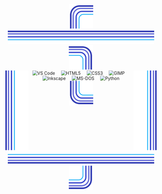 <div align="center">
  <div>
    <img src=".github/assets/corner-top-left.svg" width="80" height="80" alt=""><!--
 --><img src=".github/assets/edge-top.svg"           width="480" height="48" alt=""><!--
 --><img src=".github/assets/corner-top-right.svg"   width="80"  height="80" alt="">
  </div>
  <div>
    <img src=".github/assets/edge-left.svg"  align="left"  width="80" height="260" alt=""><img
    src=".github/assets/edge-right.svg" align="right" width="80" height="260" alt="">
   <div align="center">
      <img src="https://cdn.jsdelivr.net/gh/devicons/devicon/icons/vscode/vscode-original.svg" height="40" alt="VS Code">
      <img width="12">
      <img src="https://cdn.jsdelivr.net/gh/devicons/devicon/icons/html5/html5-original.svg" height="40" alt="HTML5">
      <img width="12">
      <img src="https://cdn.jsdelivr.net/gh/devicons/devicon/icons/css3/css3-original.svg" height="40" alt="CSS3">
      <img width="12">
      <img src="https://cdn.jsdelivr.net/gh/devicons/devicon/icons/gimp/gimp-original.svg" height="40" alt="GIMP">
      <img width="12">
      <img src="https://cdn.jsdelivr.net/gh/devicons/devicon/icons/inkscape/inkscape-original.svg" height="40" alt="Inkscape">
      <img width="12">
      <img src="https://cdn.jsdelivr.net/gh/devicons/devicon/icons/msdos/msdos-original.svg" height="40" alt="MS-DOS">
      <img width="12">
      <img src="https://cdn.jsdelivr.net/gh/devicons/devicon/icons/python/python-original.svg" height="40" alt="Python">
    </div>
  </div>
  <div>
    <img src=".github/assets/corner-bottom-left.svg"  width="80" height="80" alt=""><!--
 --><img src=".github/assets/edge-bottom.svg"         width="480" height="48" alt=""><!--
 --><img src=".github/assets/corner-bottom-right.svg" width="80" height="80" alt="">
  </div>
</div>
